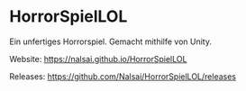 # HorrorSpielLOL
Ein unfertiges Horrorspiel. Gemacht mithilfe von Unity.

Website:
https://nalsai.github.io/HorrorSpielLOL

Releases: 
https://github.com/Nalsai/HorrorSpielLOL/releases
